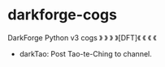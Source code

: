 # darkforge-cogs
DarkForge Python v3 cogs
》 》 》 》[DFT]《 《 《 《
- darkTao: Post Tao-te-Ching to channel.
